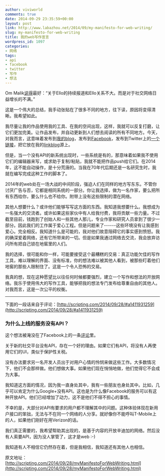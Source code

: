 ```yaml
---
author: viviworld
comments: true
date: 2014-09-29 23:35:59+00:00
layout: post
link: http://www.labazhou.net/2014/09/my-manifesto-for-web-writing/
slug: my-manifesto-for-web-writing
title: 我的web写作宣言
wordpress_id: 1097
categories:
- 网络
tags:
- api
- facebook
- twitter
- 写作
- 想法
---
```


Om Malik[说得](https://twitter.com/davewiner/status/516275220017979393)最好：“关于Ello的持续报道和Ello关系不大。而是对于社交网络日益增长的不满。”

这是一个伟大的总结，我手动张贴在了很多不同的地方，往下读，原因将变得清晰。我希望如此。

我尽量让我的作品使用我的工具、在我的空间出现，这样，我就可以反复打磨，让它们更加完美。让作品发布，并自动更新到人们想去阅读的所有不同地方。今天，对我而言，这意味着发布到[我的blog](http://scripting.com/)，发布到[Facebook](https://www.facebook.com/dave.winer.12/posts/283814631825949)，发布到Twitter上的[一个链接](https://twitter.com/davewiner/status/516284939890065408)，把它放在我的[linkblog](http://radio3.io/users/davewiner/)源上。

但是，当一个没有API的新系统出现时，一些系统是有的，那意味着如果我不使用它们的编辑器来写，或求助于复制/粘贴，我就不能把作品push给它们。在2014年，这不能自动操作，是十分荒唐的。当我在70年代后期还是一名研究生时，我就在编写完成这种工作的脚本了。

2014年的web处在一场大战的中间阶段，强迫人们在同样的地方写东东。不管你讨厌广告与否，它都是相同系统的一部分。你让我选择，做为一名作家，要么把所有东西给你，要么什么也不给你。附带上没有这些限制的潜在网络。

其他人想要什么？或许他们能够写写这方面的东西。我知道我想要什么。我想成为一名强大的交流者。或许如果这些家伙中有人给我付费，我将贡献一些力量。不过截至目前，钱跑到了创始人和一些其他人那儿，专业作家和研究人员拿到了很少一部分。因此我们的工作属于爱心工程。但是问题来了------这些环境没有让我感到爱心。完全相反。我知道什么是可能的，我对他们故意阻碍它的事实感到愤怒。我的确深爱着网络，还有它所带来的一切。但是如果我通过网络去交流，我会放弃访问所有把自己锁在地窖里的人们。

我的选择，很可能和你一样，可能要接受这个最糟糕的交易：真正功能欠佳的写作工具，难以理解的界面、没有标准，你的想法难以被其他人看到，被那些盯着他们地窖的那些人限制住了。这是一个令人恐怖的交易。

我真的想，现在这种愿望比以往任何时候都要强烈，建立一个写作和想法的开放网络。我乐于使用伟大的写作工具，能够把我的想法专门发布给尊重自由的其他人。对我而言，这是一次公平的权衡。

----------------------------------------

下面的一段话来自于评论：[http://scripting.com/2014/09/28/#a1411931259](http://scripting.com/2014/09/28/#a1411931259)


### 为什么上线的服务没有API？


这个想法被淹没在了Facebook上的一条[评论](https://www.facebook.com/stevegarfield/posts/10152716432452020?comment_id=10152716528327020&offset=0&total_comments=3)里。

关于新的社交平台没有API，存在一个好的理由。如果它们有API，将没有人再使用它们的UI，类似于保护性关税。

没有办法要求另一名开发人员出于对用户心情的怜悯来做这些工作。大多数情况下，他们不会那样做。他们想做大事。如果他们现在悄悄地做，他们觉得它不会成为大事。

我知道这方面的情况，因为我一直身处其中，我有一些朋友也身处其中。比如，几乎可以肯定为什么Google+没有API。这也是为什么像Facebook的服务可以有这种开放API。他们已经增加了动力，这不是他们不得不担心的事情。

不幸的是，大部分对API有要求的用户都不理解其中的问题。这种体验体现在新用户接口的笨拙，无法与不在同一个网络的人分享。就好像你不能呼叫T-Mobile上的人，如果他们刚好在用Verizon的话。

我们真正需要的，我希望帮助其出现的，是基于内容的开放辛迪加的网络。然后没有人索要API，因为没人掌管了，这才是web :-)

我知道有人不相信它仍然存在着，但是我相信，我知道还有其他人也相信。

原文地址：[http://scripting.com/2014/09/28/myManifestoForWebWriting.html](http://scripting.com/2014/09/28/myManifestoForWebWriting.html)
